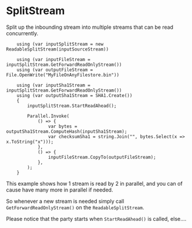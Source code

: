 ﻿# SplitStream

Split up the inbounding stream into multiple streams that can be read concurrently.

```
    using (var inputSplitStream = new ReadableSplitStream(inputSourceStream))

    using (var inputFileStream = inputSplitStream.GetForwardReadOnlyStream())
    using (var outputFileStream = File.OpenWrite("MyFileOnAnyFilestore.bin"))

    using (var inputSha1Stream = inputSplitStream.GetForwardReadOnlyStream())
    using (var outputSha1Stream = SHA1.Create())
    {
        inputSplitStream.StartReadAhead();

        Parallel.Invoke(
            () => {
                var bytes = outputSha1Stream.ComputeHash(inputSha1Stream);
                var checksumSha1 = string.Join("", bytes.Select(x => x.ToString("x")));
            },
            () => {
                inputFileStream.CopyTo(outputFileStream);
            },
        );
    }
```

This example shows how 1 stream is read by 2 in parallel, and you can of cause have many more in parallel if needed.

So whenever a new stream is needed simply call `GetForwardReadOnlyStream()` on the `ReadableSplitStream`.

Please notice that the party starts when `StartReadAhead()` is called, else....
